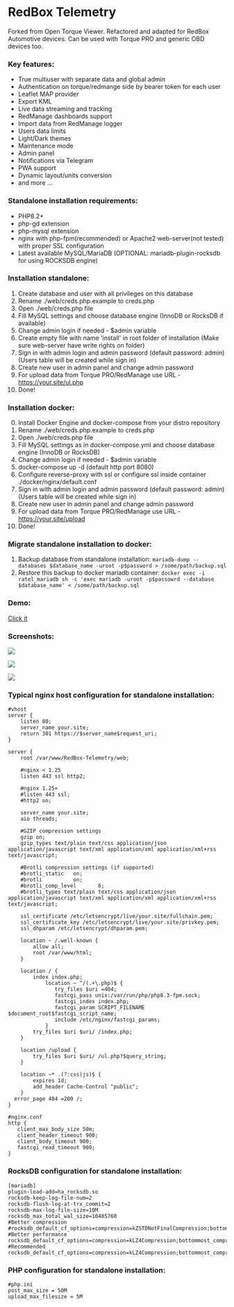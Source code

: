 # RedBox Telemetry
Forked from Open Torque Viewer. Refactored and adapted for RedBox Automotive devices. Can be used with Torque PRO and generic OBD devices too.

### Key features:
- True multiuser with separate data and global admin
- Authentication on torque/redmange side by bearer token for each user
- Leaflet MAP provider
- Export KML
- Live data streaming and tracking
- RedManage dashboards support
- Import data from RedManage logger
- Users data limits
- Light/Dark themes
- Maintenance mode
- Admin panel
- Notifications via Telegram
- PWA support
- Dynamic layout/units conversion
- and more ...

### Standalone installation requirements:
- PHP8.2+
- php-gd extension
- php-mysql extension
- nginx with php-fpm(recommended) or Apache2 web-server(not tested) with proper SSL configuration
- Latest available MySQL/MariaDB (OPTIONAL: mariadb-plugin-rocksdb for using ROCKSDB engine)

### Installation standalone:
1. Create database and user with all privileges on this database
2. Rename ./web/creds.php.example to creds.php
3. Open ./web/creds.php file
4. Fill MySQL settings and choose database engine (InnoDB or RocksDB if available)
5. Change admin login if needed - $admin variable
6. Create empty file with name 'install' in root folder of installation (Make sure web-server have write rights on folder)
7. Sign in with admin login and admin password (default password: admin) (Users table will be created while sign in)
8. Create new user in admin panel and change admin password
9. For upload data from Torque PRO/RedManage use URL - https://your.site/ul.php
10. Done!

### Installation docker:
0. Install Docker Engine and docker-compose from your distro repository
1. Rename ./web/creds.php.example to creds.php
2. Open ./web/creds.php file
3. Fill MySQL settings as in docker-compose.yml and choose database engine (InnoDB or RocksDB)
4. Change admin login if needed - $admin variable
5. docker-compose up -d (default http port 8080)
6. Configure reverse-proxy with ssl or configure ssl inside container ./docker/nginx/default.conf
7. Sign in with admin login and admin password (default password: admin) (Users table will be created while sign in)
8. Create new user in admin panel and change admin password
9. For upload data from Torque PRO/RedManage use URL - https://your.site/upload
10. Done!

### Migrate standalone installation to docker:

1. Backup database from standalone installation: ```mariadb-dump --databases $database_name -uroot -p$password > /some/path/backup.sql```
2. Restore this backup to docker mariadb container: ```docker exec -i ratel_mariadb sh -c 'exec mariadb -uroot -p$passowrd --database $database_name' < /some/path/backup.sql```

### Demo:
[Click it](https://demo.redbox.pw/ratel/)

### Screenshots:
![](https://redbox.pw/wp-content/uploads/2024/02/interface_main.png?1)

![](https://redbox.pw/wp-content/uploads/2024/02/interface_settings.png?2)

![](https://redbox.pw/wp-content/uploads/2024/02/interface_admin.png)

### Typical nginx host configuration for standalone installation:
```
#vhost
server {
    listen 80;
    server_name your.site;
    return 301 https://$server_name$request_uri;
}

server {
    root /var/www/RedBox-Telemetry/web;

    #nginx < 1.25
    listen 443 ssl http2;

    #nginx 1.25+
    #listen 443 ssl;
    #http2 on;

    server_name your.site;
    aio threads;

    #GZIP compression settings
    gzip on;
    gzip_types text/plain text/css application/json application/javascript text/xml application/xml application/xml+rss text/javascript;

    #Brotli compression settings (if supported)
    #brotli_static   on;
    #brotli          on;
    #brotli_comp_level       6;
    #brotli_types text/plain text/css application/json application/javascript text/xml application/xml application/xml+rss text/javascript;

    ssl_certificate /etc/letsencrypt/live/your.site/fullchain.pem;
    ssl_certificate_key /etc/letsencrypt/live/your.site/privkey.pem;
    ssl_dhparam /etc/letsencrypt/dhparam.pem;

    location ~ /.well-known {
        allow all;
        root /var/www/html;
    }

    location / {
        index index.php;
            location ~ ^/(.+\.php)$ {
               try_files $uri =404;
               fastcgi_pass unix:/var/run/php/php8.3-fpm.sock;
               fastcgi_index index.php;
               fastcgi_param SCRIPT_FILENAME $document_root$fastcgi_script_name;
               include /etc/nginx/fastcgi_params;
            }
        try_files $uri $uri/ /index.php;
    }

    location /upload {
        try_files $uri $uri/ /ul.php?$query_string;
    }

    location ~* .(?:css|js)$ {
        expires 1d;
        add_header Cache-Control "public";
    }
  error_page 404 =200 /;
}

#nginx.conf
http {
   client_max_body_size 50m;
   client_header_timeout 900;
   client_body_timeout 900;
   fastcgi_read_timeout 900;
}

```

### RocksDB configuration for standalone installation:
```
[mariadb]
plugin-load-add=ha_rocksdb.so
rocksdb-keep-log-file-num=2
rocksdb-flush-log-at-trx_commit=2
rocksdb-max-log-file-size=10M
rocksdb_max_total_wal_size=10485760
#Better compression
#rocksdb_default_cf_options=compression=kZSTDNotFinalCompression;bottommost_compression=kZSTDNotFinalCompression
#Better performance
rocksdb_default_cf_options=compression=kLZ4Compression;bottommost_compression=kLZ4Compression
#Recommended
rocksdb_default_cf_options=compression=kLZ4Compression;bottommost_compression=kZSTDNotFinalCompression
```

### PHP configuration for standalone installation:
```
#php.ini
post_max_size = 50M
upload_max_filesize = 5M
```
